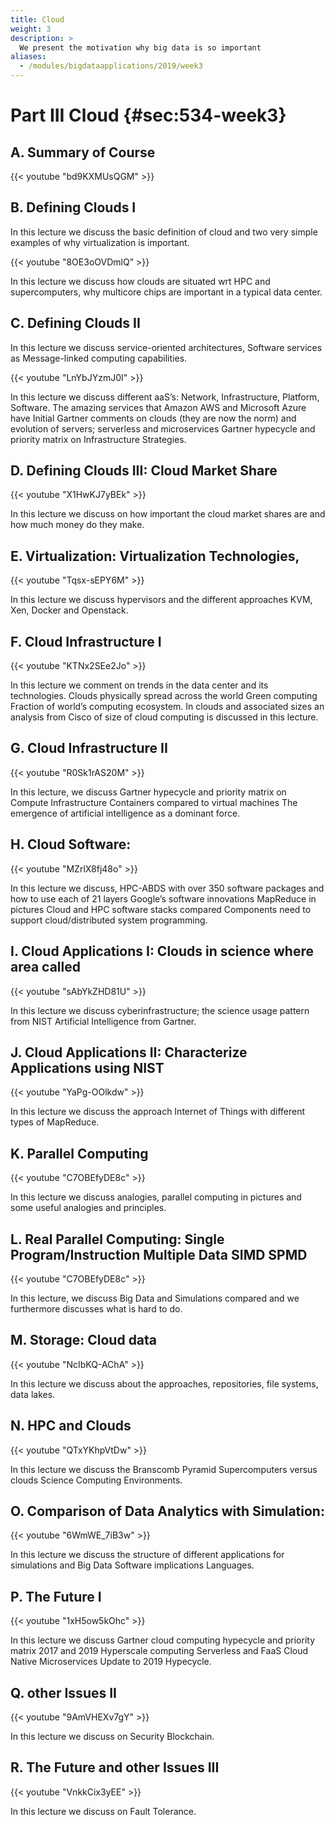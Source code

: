 ```yaml
---
title: Cloud
weight: 3
description: >
  We present the motivation why big data is so important
aliases:
  - /modules/bigdataapplications/2019/week3
---
```


# Part III Cloud {#sec:534-week3}

## A. Summary of Course 


{{< youtube "bd9KXMUsQGM" >}}

## B. Defining Clouds I

In this lecture we discuss the basic definition of cloud and two very
simple examples of why virtualization is important.


{{< youtube "8OE3oOVDmlQ" >}}

In this lecture we discuss how clouds are situated wrt HPC and supercomputers, why multicore chips are important
in a typical data center.

## C. Defining Clouds II

In this lecture we discuss service-oriented architectures, Software services as Message-linked computing capabilities.


{{< youtube "LnYbJYzmJ0I" >}}

In this lecture we discuss different aaS’s: Network, Infrastructure, Platform, Software.
The amazing services that Amazon AWS and Microsoft Azure have Initial Gartner comments on clouds (they are now the norm) and evolution of servers; serverless and microservices
Gartner hypecycle and priority matrix on Infrastructure Strategies.

## D. Defining Clouds III: Cloud Market Share


{{< youtube "X1HwKJ7yBEk" >}}

In this lecture we discuss on how important the cloud market shares are and how much money do they make.  

## E. Virtualization: Virtualization Technologies,


{{< youtube "Tqsx-sEPY6M" >}}

In this lecture we discuss hypervisors and the different approaches KVM, Xen, Docker and Openstack. 

## F. Cloud Infrastructure I


{{< youtube "KTNx2SEe2Jo" >}}

In this lecture we comment on trends in the data center and its technologies.
Clouds physically spread across the world Green computing Fraction of world’s computing
ecosystem. In clouds and associated sizes an analysis from Cisco of size of cloud
computing is discussed in this lecture. 

## G. Cloud Infrastructure II


{{< youtube "R0Sk1rAS20M" >}}

In this lecture, we discuss Gartner hypecycle and priority matrix on Compute Infrastructure Containers
compared to virtual machines The emergence of artificial intelligence as a dominant force.

## H. Cloud Software: 


{{< youtube "MZrlX8fj48o" >}}

In this lecture we discuss, HPC-ABDS with over 350 software packages and how to use each of 21
layers Google’s software innovations MapReduce in pictures Cloud and HPC software stacks compared Components need to support cloud/distributed system programming.

## I. Cloud Applications I: Clouds in science where area called


{{< youtube "sAbYkZHD81U" >}}

In this lecture we discuss cyberinfrastructure; the science usage pattern from NIST Artificial Intelligence
from Gartner. 

## J. Cloud Applications II: Characterize Applications using NIST


{{< youtube "YaPg-OOlkdw" >}}

In this lecture we discuss the approach Internet of Things with different types of MapReduce. 

## K. Parallel Computing


{{< youtube "C7OBEfyDE8c" >}}

In this lecture we discuss analogies, parallel computing in pictures and some useful analogies and principles.

## L. Real Parallel Computing: Single Program/Instruction Multiple Data SIMD SPMD


{{< youtube "C7OBEfyDE8c" >}}

In this lecture, we discuss Big Data and Simulations compared and we furthermore discusses what is hard to do.   

## M. Storage: Cloud data


{{< youtube "NcIbKQ-AChA" >}}

In this lecture we discuss about the approaches, repositories, file systems, data lakes. 

## N. HPC and Clouds


{{< youtube "QTxYKhpVtDw" >}}

In this lecture we discuss the Branscomb Pyramid Supercomputers versus clouds Science Computing Environments. 

## O. Comparison of Data Analytics with Simulation: 


{{< youtube "6WmWE_7iB3w" >}}

In this lecture we discuss the structure of different applications for simulations and Big Data Software
implications Languages. 

## P. The Future I


{{< youtube "1xH5ow5kOhc" >}}

In this lecture we discuss Gartner cloud computing hypecycle and priority matrix 2017 and 2019 Hyperscale
computing Serverless and FaaS Cloud Native Microservices Update to 2019 Hypecycle. 

## Q. other Issues II


{{< youtube "9AmVHEXv7gY" >}}

In this lecture we discuss on Security Blockchain. 

## R. The Future and other Issues III


{{< youtube "VnkkCix3yEE" >}}

In this lecture we discuss on Fault Tolerance.

